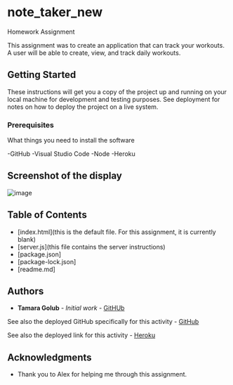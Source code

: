 # note_taker_new

Homework Assignment

This assignment was to create an application that can track your workouts. A user will be able to create, view, and track daily workouts. 

## Getting Started

These instructions will get you a copy of the project up and running on your local machine for development and testing purposes. See deployment for notes on how to deploy the project on a live system.

### Prerequisites

What things you need to install the software 

-GitHub
-Visual Studio Code
-Node
-Heroku

## Screenshot of the display

![image](https://user-images.githubusercontent.com/55814090/71279486-e1aa8680-2326-11ea-9914-216918797a23.png)

## Table of Contents
* [index.html](this is the default file. For this assignment, it is currently blank)
* [server.js](this file contains the server instructions)
* [package.json]
* [package-lock.json]
* [readme.md]

## Authors

* **Tamara Golub** - *Initial work* - [GitHUb](https://tamaragolub.github.io/)

See also the deployed GitHub specifically for this activity - [GitHub](https://tamaragolub.github.io/workout_tracker/)

See also the deployed link for this activity - [Heroku](https://cryptic-gorge-91510.herokuapp.com/)


## Acknowledgments

* Thank you to Alex for helping me through this assignment. 